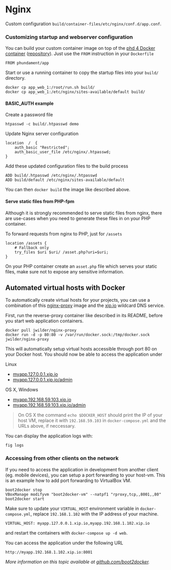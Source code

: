 Nginx
=====

Custom configuration `build/container-files/etc/nginx/conf.d/app.conf`.



### Customizing startup and webserver configuration

You can build your custom container image on top of the [phd 4 Docker container](https://registry.hub.docker.com/u/phundament/app/) ([repository](https://github.com/phundament/docker)). 
Just use the `FROM` instruction in your `Dockerfile`

    FROM phundament/app

Start or use a running container to copy the startup files into your `build/` directory.

    docker cp app_web_1:/root/run.sh build/
    docker cp app_web_1:/etc/nginx/sites-available/default build/
    
#### BASIC_AUTH example

Create a password file    
    
    htpasswd -c build/.htpasswd demo

Update Nginx server configuration

    location  /  {
        auth_basic "Restricted";
        auth_basic_user_file /etc/nginx/.htpasswd;
    }
    
Add these updated configuration files to the build process    

    ADD build/.htpasswd /etc/nginx/.htpasswd
    ADD build/default /etc/nginx/sites-available/default

You can then `docker build` the image like described above.


#### Serve static files from PHP-fpm

Although it is strongly recommended to serve static files from nginx, there are use-cases when you need to generate
these files in on your PHP container.

To forward requests from nginx to PHP, just for `/assets`

    location /assets {
        # Fallback only
        try_files $uri $uri/ /asset.php?uri=$uri;
    }

On your PHP container create an `asset.php` file which serves your static files, make sure not to expose any sensitive
information.



Automated virtual hosts with Docker
-----------------------------------

To automatically create virtual hosts for your projects, you can use a combination of this [nginx-proxy](https://registry.hub.docker.com/u/jwilder/nginx-proxy/)
image and the [xip.io](http://xip.io) wildcard DNS service.

First, run the reverse-proxy container like described in its README, before you start web application containers.

```
docker pull jwilder/nginx-proxy
docker run -d -p 80:80 -v /var/run/docker.sock:/tmp/docker.sock jwilder/nginx-proxy
```

This will automatically setup virtual hosts accessible through port 80 on your Docker host.
You should now be able to access the application under 

Linux

- [myapp.127.0.0.1.xip.io](http://myapp.127.0.0.1.xip.io)
- [myapp.127.0.0.1.xip.io/admin](http://myapp.127.0.0.1.xip.io/backend)

OS X, Windows

- [myapp.192.168.59.103.xip.io](http://myapp.192.168.59.103.xip.io)
- [myapp.192.168.59.103.xip.io/admin](http://myapp.192.168.59.103.xip.io/admin)

> On OS X the command `echo $DOCKER_HOST` should print the IP of your host VM, replace it with `192.168.59.103` in `docker-compose.yml` and the URLs above, if neccessary.

You can display the application logs with:

```
fig logs
```

### Accessing from other clients on the network

If you need to access the application in development from another client (eg. mobile devices), you can setup a port forwarding to your host-vm. This is an example how to add port forwarding to VirtualBox VM.
 
```
boot2docker stop
VBoxManage modifyvm "boot2docker-vm" --natpf1 "rproxy,tcp,,8001,,80"
boot2docker start
```

Make sure to update your `VIRTUAL_HOST` environment variable in `docker-compose.yml`, replace `192.168.1.102` with the IP address of your machine.

```
VIRTUAL_HOST: myapp.127.0.0.1.xip.io,myapp.192.168.1.102.xip.io
```

and restart the containers with `docker-compose up -d web`.

You can access the application under the following URL

```
http://myapp.192.168.1.102.xip.io:8001
```

*More information on this topic available at [github.com/boot2docker](https://github.com/boot2docker/boot2docker/blob/master/doc/WORKAROUNDS.md).*
